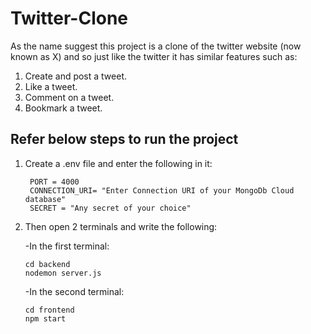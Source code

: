# Twitter-Clone
As the name suggest this project is a clone of the twitter website (now known as X) and so just like the twitter it has similar features such as:
1. Create and post a tweet.
2. Like a tweet.
3. Comment on a tweet.
4. Bookmark a tweet.
## Refer below steps to run the project
1. Create a .env file and enter the following in it:
   ```
    PORT = 4000
    CONNECTION_URI= "Enter Connection URI of your MongoDb Cloud database"
    SECRET = "Any secret of your choice"
   ```
2. Then open 2 terminals and write the following:
   
   -In the first terminal:
   ```
   cd backend
   nodemon server.js
   ```
   -In the second terminal:
   ```
   cd frontend
   npm start
   ```


